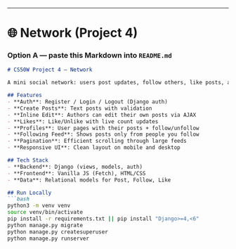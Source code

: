 
---

# 🌐 Network (Project 4)

### Option A — paste this Markdown into `README.md`
```markdown
# CS50W Project 4 — Network

A mini social network: users post updates, follow others, like posts, and edit their own posts inline. The app supports pagination and a dedicated “Following” feed.

## Features
- **Auth**: Register / Login / Logout (Django auth)
- **Create Posts**: Text posts with validation
- **Inline Edit**: Authors can edit their own posts via AJAX
- **Likes**: Like/Unlike with live count updates
- **Profiles**: User pages with their posts + follow/unfollow
- **Following Feed**: Shows posts only from people you follow
- **Pagination**: Efficient scrolling through large feeds
- **Responsive UI**: Clean layout on mobile and desktop

## Tech Stack
- **Backend**: Django (views, models, auth)
- **Frontend**: Vanilla JS (Fetch), HTML/CSS
- **Data**: Relational models for Post, Follow, Like

## Run Locally
```bash
python3 -m venv venv
source venv/bin/activate
pip install -r requirements.txt || pip install "Django>=4,<6"
python manage.py migrate
python manage.py createsuperuser
python manage.py runserver
